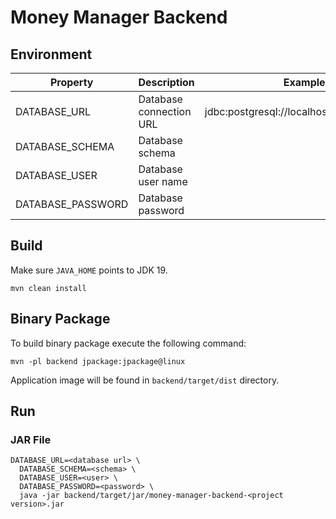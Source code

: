 # Money Manager Backend

## Environment

| Property          | Description             | Example                                   |
|-------------------|-------------------------|-------------------------------------------|
| DATABASE_URL      | Database connection URL | jdbc:postgresql://localhost:5432/postgres |
| DATABASE_SCHEMA   | Database schema         |                                           |
| DATABASE_USER     | Database user name      |                                           |
| DATABASE_PASSWORD | Database password       |                                           |

## Build

Make sure ```JAVA_HOME``` points to JDK 19.

```shell script
mvn clean install
```

## Binary Package

To build binary package execute the following command:

```shell script
mvn -pl backend jpackage:jpackage@linux
```

Application image will be found in ```backend/target/dist``` directory.

## Run

### JAR File

```shell
DATABASE_URL=<database url> \
  DATABASE_SCHEMA=<schema> \
  DATABASE_USER=<user> \
  DATABASE_PASSWORD=<password> \
  java -jar backend/target/jar/money-manager-backend-<project version>.jar
```
